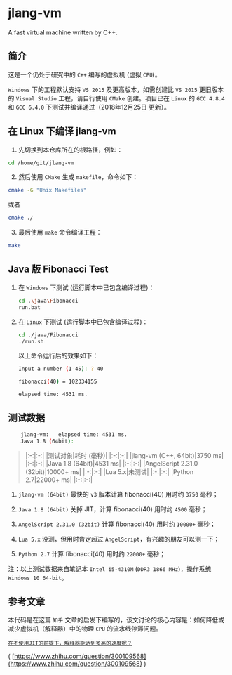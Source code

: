# jlang-vm

A fast virtual machine written by C++.

## 简介

这是一个仍处于研究中的 `C++` 编写的虚拟机 (虚拟 `CPU`)。

`Windows` 下的工程默认支持 `VS 2015` 及更高版本，如需创建比 `VS 2015` 更旧版本的 `Visual Studio` 工程，请自行使用 `CMake` 创建。项目已在 `Linux` 的 `GCC 4.8.4` 和 `GCC 6.4.0` 下测试并编译通过（2018年12月25日 更新）。

## 在 Linux 下编译 jlang-vm

1. 先切换到本仓库所在的根路径，例如：

```bash
cd /home/git/jlang-vm
```

2. 然后使用 `CMake` 生成 `makefile`，命令如下：

```bash
cmake -G "Unix Makefiles"
```

或者

```bash
cmake ./
```

3. 最后使用 `make` 命令编译工程：

```bash
make
```

## Java 版 Fibonacci Test

1. 在 `Windows` 下测试 (运行脚本中已包含编译过程)：

    ```bash
    cd .\java\Fibonacci
    run.bat
    ```

2. 在 `Linux` 下测试 (运行脚本中已包含编译过程)：

    ```bash
    cd ./java/Fibonacci
    ./run.sh
    ```

    以上命令运行后的效果如下：

    ```bash
    Input a number (1-45): ? 40

    fibonacci(40) = 102334155

    elapsed time: 4531 ms.
    ```

## 测试数据

```bash
    jlang-vm:   elapsed time: 4531 ms.
    Java 1.8 (64bit):
```

> <center>

> |:-:|:-:|
> |测试对象|耗时 (毫秒)|
> |:-:|:-:|
> |jlang-vm (C++, 64bit)|3750 ms|
> |:-:|:-:|
> |Java 1.8 (64bit)|4531 ms|
> |:-:|:-:|
> |AngelScript 2.31.0 (32bit)|10000+ ms|
> |:-:|:-:|
> |Lua 5.x|未测试|
> |:-:|:-:|
> |Python 2.7|22000+ ms|
> |:-:|:-:|

> </center>

1. `jlang-vm (64bit)` 最快的 `v3` 版本计算 fibonacci(40) 用时约 `3750` 毫秒；

2. `Java 1.8 (64bit)` 关掉 JIT，计算 fibonacci(40) 用时约 `4500` 毫秒；

3. `AngelScript 2.31.0 (32bit)` 计算 fibonacci(40) 用时约 `10000+` 毫秒；

4. `Lua 5.x` 没测，但用时肯定超过 `AngelScript`，有兴趣的朋友可以测一下；

5. `Python 2.7` 计算 fibonacci(40) 用时约 `22000+` 毫秒；

注：以上测试数据来自笔记本 `Intel i5-4310M` (`DDR3 1866 MHz`)，操作系统 `Windows 10 64-bit`。

## 参考文章

本代码是在这篇 `知乎` 文章的启发下编写的，该文讨论的核心内容是：如何降低或减少虚拟机（解释器）中的物理 `CPU` 的流水线停滞问题。

 [`在不使用JIT的前提下，解释器能达到多高的速度呢？`](https://www.zhihu.com/question/300109568)
 
 ( [https://www.zhihu.com/question/300109568](https://www.zhihu.com/question/300109568) )
